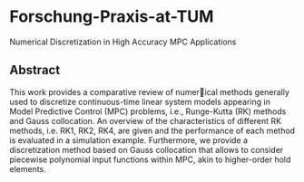# Forschung-Praxis-at-TUM
Numerical Discretization in High Accuracy MPC Applications
## Abstract
This work provides a comparative review of numerical methods generally used to discretize continuous-time linear
system models appearing in Model Predictive Control (MPC)
problems, i.e., Runge-Kutta (RK) methods and Gauss collocation.
An overview of the characteristics of different RK methods, i.e.
RK1, RK2, RK4, are given and the performance of each method
is evaluated in a simulation example. Furthermore, we provide a
discretization method based on Gauss collocation that allows to
consider piecewise polynomial input functions within MPC, akin
to higher-order hold elements.
